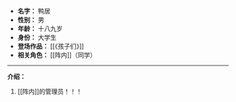 
- **名字：** 鸭居
- **性别：** 男
- **年龄：** 十八九岁
- **身份：** 大学生 
- **登场作品：**  [[《孩子们》]]
- **相关角色：** [[阵内]]（同学）

---

**介绍：** 

1. [[阵内]]的管理员！！！